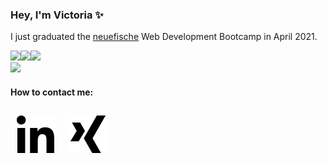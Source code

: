 ### Hey, I'm Victoria ✨

I just graduated the [neuefische](https://www.neuefische.de/) Web Development Bootcamp in April 2021.


<img align="left" src="https://github-readme-stats.vercel.app/api?username=VictoriaWika&show_icons=true" />

<img align="rigth" src="https://github-readme-stats.vercel.app/api/top-langs/?username=VictoriaWika" />

<a href="https://github.com/VictoriaWika/capstone-project">
  <img align="left" src="https://github-readme-stats.vercel.app/api/pin/?username=VictoriaWika&repo=capstone-project" />
</a>
</br>
<a href="https://github.com/VictoriaWika/personal-website">
  <img aling="rigth" src="https://github-readme-stats.vercel.app/api/pin/?username=VictoriaWika&repo=personal-website" />
</a>

#### How to contact me:
[<img src="./linkedin.svg" style="padding: 10px">](https://www.linkedin.com/in/victoria-wika/)
[<img src="./xing.svg" style="padding: 10px">](https://www.xing.com/profile/Victoria_Wika/cv)

<!--
**VictoriaWika/VictoriaWika** is a ✨ _special_ ✨ repository because its `README.md` (this file) appears on your GitHub profile.

Here are some ideas to get you started:

- 🔭 I’m currently working on ...
- 🌱 I’m currently learning ...
- 👯 I’m looking to collaborate on ...
- 🤔 I’m looking for help with ...
- 💬 Ask me about ...
- 📫 How to reach me: ...
- 😄 Pronouns: ...
- ⚡ Fun fact: ...
-->